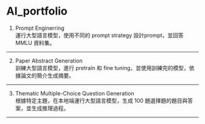 # AI_portfolio
1. Prompt Enginerring  
運行大型語言模型，使用不同的 prompt strategy 設計prompt，並回答 MMLU 資料集。
---
2. Paper Abstract Generation  
訓練大型語言模型，進行 pretrain 和 fine tuning，並使用訓練完的模型，依據論文的簡介生成摘要。
---
3. Thematic Multiple-Choice Question Generation  
根據特定主題，在本地端運行大型語言模型，生成 100 題選擇題的題目與答案，並生成推理過程。
---
